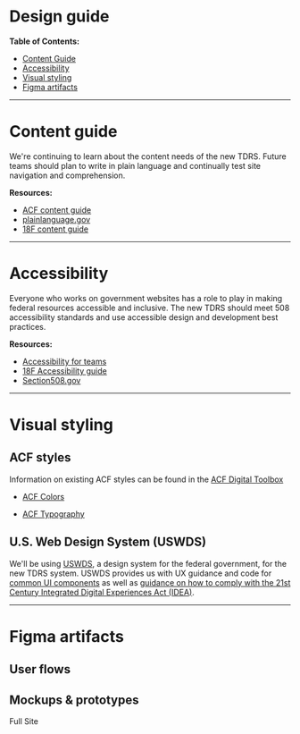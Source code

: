 # Design guide

**Table of Contents:**

- [Content Guide](#content-guide)
- [Accessibility](#accessibility)
- [Visual styling](#visual-styling)
- [Figma artifacts](#figma-artifacts)

---

# Content guide

We're continuing to learn about the content needs of the new TDRS. Future teams should plan to write in plain language and continually test site navigation and comprehension.

**Resources:**

* [ACF content guide](https://www.acf.hhs.gov/digital-toolbox/content)
* [plainlanguage.gov](https://plainlanguage.gov/)
* [18F content guide](https://content-guide.18f.gov/)

---

# Accessibility

Everyone who works on government websites has a role to play in making federal resources accessible and inclusive. The new TDRS should meet 508 accessibility standards and use accessible design and development best practices.

**Resources:**

* [Accessibility for teams](https://accessibility.digital.gov/)
* [18F Accessibility guide](https://accessibility.18f.gov/)
* [Section508.gov](https://www.section508.gov/)

---

# Visual styling

## ACF styles

Information on existing ACF styles can be found in the [ACF Digital Toolbox](https://www.acf.hhs.gov/digital-toolbox)
* [ACF Colors](https://www.acf.hhs.gov/digital-toolbox/visuals/visual-style-guide)

* [ACF Typography](https://www.acf.hhs.gov/digital-toolbox/visuals/typography-and-fonts)

  

## U.S. Web Design System (USWDS)
We'll be using  [USWDS](https://designsystem.digital.gov/), a design system for the federal government, for the new TDRS system. USWDS provides us with UX guidance and code for [common UI components](https://designsystem.digital.gov/components/) as well as [guidance on how to comply with the 21st Century Integrated Digital Experiences Act (IDEA)](https://designsystem.digital.gov/website-standards/?dg).

---

# Figma artifacts

## User flows



## Mockups & prototypes

Full Site